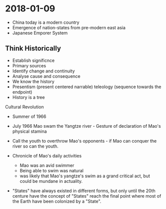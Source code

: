 # 2018-01-09

* China today is a modern country
* Emergence of nation-states from pre-modern east asia
* Japanese Emporer System

## Think Historically
* Establish significnce
* Primary sources
* Identify change and continuity
* Analyse cause and consequence
* We know the history
* Presentism (present centered narrable) teleology (sequence towards the endpoint)
* History is a tree

Cultural Revolution
* Summer of 1966
* July 1966 Mao swam the Yangtze river - Gesture of declaration of Mao's physical stamina
* Call the youth to overthrow Mao's opponents - if Mao can conquer the river so can the youth.
* Chronicle of Mao's daily activities
  * Mao was an avid swimmer
  * Being able to swim was natural 
  * was likely that Mao's yangtze's swim as a grand critical act, but could be mundane in actuality.

* "States" have always existed in different forms, but only until the 20th centure have the concept of "States" reach the final point where most of the Earth have been colonized by a "State". 